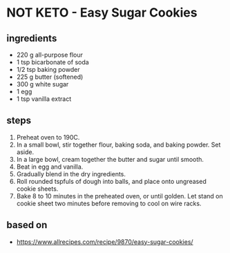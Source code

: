 # NOT KETO - Easy Sugar Cookies

## ingredients

- 220 g all-purpose flour
- 1 tsp bicarbonate of soda
- 1/2 tsp baking powder
- 225 g butter (softened)
- 300 g white sugar
- 1 egg
- 1 tsp vanilla extract

## steps

1. Preheat oven to 190C.
2. In a small bowl, stir together flour, baking soda, and baking powder. Set aside.
3. In a large bowl, cream together the butter and sugar until smooth.
4. Beat in egg and vanilla.
5. Gradually blend in the dry ingredients.
6. Roll rounded tspfuls of dough into balls, and place onto ungreased cookie sheets.
7. Bake 8 to 10 minutes in the preheated oven, or until golden. Let stand on cookie sheet two minutes before removing to cool on wire racks.

## based on

- https://www.allrecipes.com/recipe/9870/easy-sugar-cookies/

